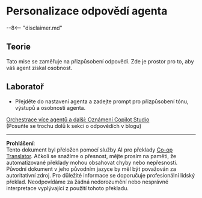 <!--
CO_OP_TRANSLATOR_METADATA:
{
  "original_hash": "b636111bfbb119a16f9e7a1fd172c22c",
  "translation_date": "2025-10-20T18:03:40+00:00",
  "source_file": "docs/operative-preview/05-agent-responses/README.md",
  "language_code": "cs"
}
-->
# Personalizace odpovědí agenta

--8<-- "disclaimer.md"

## Teorie

Tato mise se zaměřuje na přizpůsobení odpovědí. Zde je prostor pro to, aby váš agent získal osobnost.

## Laboratoř

- Přejděte do nastavení agenta a zadejte prompt pro přizpůsobení tónu, výstupů a osobnosti agenta.

[Orchestrace více agentů a další: Oznámení Copilot Studio](https://www.microsoft.com/microsoft-copilot/blog/copilot-studio/multi-agent-orchestration-maker-controls-and-more-microsoft-copilot-studio-announcements-at-microsoft-build-2025/#copilot-studio-enhancements)  
(Posuňte se trochu dolů k sekci o odpovědích v blogu)

---

**Prohlášení**:  
Tento dokument byl přeložen pomocí služby AI pro překlady [Co-op Translator](https://github.com/Azure/co-op-translator). Ačkoli se snažíme o přesnost, mějte prosím na paměti, že automatizované překlady mohou obsahovat chyby nebo nepřesnosti. Původní dokument v jeho původním jazyce by měl být považován za autoritativní zdroj. Pro důležité informace se doporučuje profesionální lidský překlad. Neodpovídáme za žádná nedorozumění nebo nesprávné interpretace vyplývající z použití tohoto překladu.
